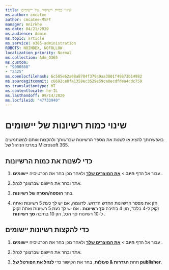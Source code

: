 ```yaml
---
title: שינוי כמות רשיונות של יישומים
ms.author: cmcatee
author: cmcatee-MSFT
manager: mnirkhe
ms.date: 04/21/2020
ms.audience: Admin
ms.topic: article
ms.service: o365-administration
ROBOTS: NOINDEX, NOFOLLOW
localization_priority: Normal
ms.collection: Adm_O365
ms.custom:
- "9000568"
- "2425"
ms.openlocfilehash: 6c585e62a08a8784f379a9aa3801f49873b14982
ms.sourcegitcommit: c6692ce0fa1358ec3529e59ca0ecdfdea4cdc759
ms.translationtype: MT
ms.contentlocale: he-IL
ms.lasthandoff: 09/14/2020
ms.locfileid: "47733940"
---
```

# <a name="change-app-license-quantity"></a>שינוי כמות רשיונות של יישומים

באפשרותך להציג או לשנות את מספר הרשיונות שברשותך ולהקצות אותם למשתמשים במרכז הניהול של Microsoft 365. 

## <a name="to-change-license-quantity"></a>כדי לשנות את כמות הרשיונות

1. עבור אל הדף **חיוב**  >  **[את המוצרים שלך](https://go.microsoft.com/fwlink/p/?linkid=842054)** ולאחר מכן בחר את הכרטיסיה **יישומים** .

2. אתר ובחר את היישום שברצונך לנהל.  

3. בחר **הוספה/הסרה של רשיונות**.

4. הזן את מספר הרשיונות החדש הדרוש. לדוגמה, אם יש לך כעת 5 רשיונות ואתה זקוק ל-4 בלבד, הזן 4 בתיבה **סך רשיונות** . אם יש לך כעת 5 רשיונות ואתה זקוק ל-10 רשיונות סך הכל, הזן 10 בתיבה **סך רשיונות** .

## <a name="to-assign-app-licenses"></a>כדי להקצות רשיונות יישומים

1. עבור אל הדף **חיוב**  >  **[את המוצרים שלך](https://go.microsoft.com/fwlink/p/?linkid=842054)** ולאחר מכן בחר את הכרטיסיה **יישומים** .

2. אתר ובחר את היישום שברצונך לנהל.  

3. תחת **הגדרות & פעולות**, בחר את הקישור כדי **לנהל את הפורטל של publisher**.